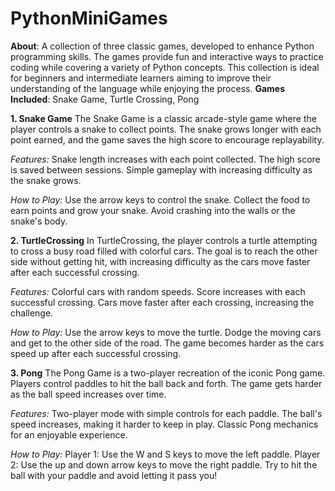 # PythonMiniGames
**About**: A collection of three classic games, developed to enhance Python programming skills. The games provide fun and interactive ways to practice coding while covering a variety of Python concepts. This collection is ideal for beginners and intermediate learners aiming to improve their understanding of the language while enjoying the process.
**Games Included**: Snake Game, Turtle Crossing, Pong

**1. Snake Game**
The Snake Game is a classic arcade-style game where the player controls a snake to collect points. The snake grows longer with each point earned, and the game saves the high score to encourage replayability.

_Features:_
Snake length increases with each point collected.
The high score is saved between sessions.
Simple gameplay with increasing difficulty as the snake grows.

_How to Play:_
Use the arrow keys to control the snake.
Collect the food to earn points and grow your snake.
Avoid crashing into the walls or the snake's body.

**2. TurtleCrossing**
In TurtleCrossing, the player controls a turtle attempting to cross a busy road filled with colorful cars. The goal is to reach the other side without getting hit, with increasing difficulty as the cars move faster after each successful crossing.

_Features:_
Colorful cars with random speeds.
Score increases with each successful crossing.
Cars move faster after each crossing, increasing the challenge.

_How to Play:_
Use the arrow keys to move the turtle.
Dodge the moving cars and get to the other side of the road.
The game becomes harder as the cars speed up after each successful crossing.

**3. Pong**
The Pong Game is a two-player recreation of the iconic Pong game. Players control paddles to hit the ball back and forth. The game gets harder as the ball speed increases over time.

_Features:_
Two-player mode with simple controls for each paddle.
The ball's speed increases, making it harder to keep in play.
Classic Pong mechanics for an enjoyable experience.

_How to Play:_
Player 1: Use the W and S keys to move the left paddle.
Player 2: Use the up and down arrow keys to move the right paddle.
Try to hit the ball with your paddle and avoid letting it pass you!


  
